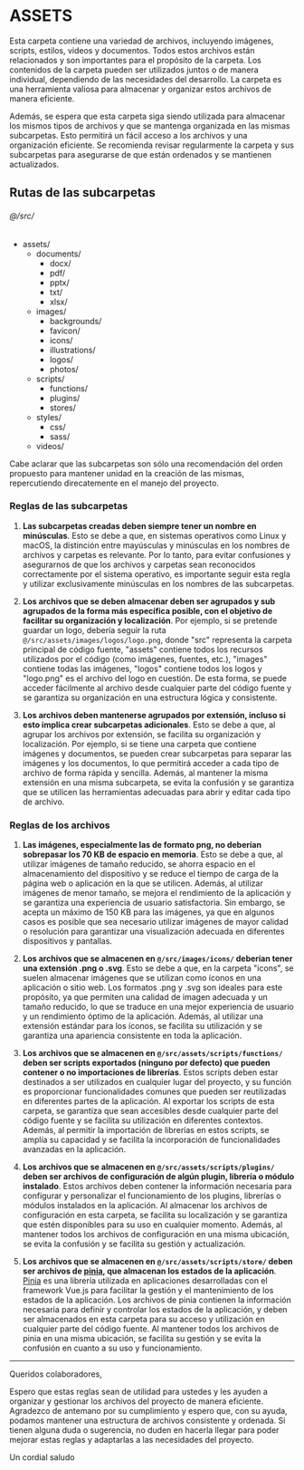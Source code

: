 # ASSETS

Esta carpeta contiene una variedad de archivos, incluyendo imágenes, scripts, estilos, videos y documentos. Todos estos archivos están relacionados y son importantes para el propósito de la carpeta. Los contenidos de la carpeta pueden ser utilizados juntos o de manera individual, dependiendo de las necesidades del desarrollo. La carpeta es una herramienta valiosa para almacenar y organizar estos archivos de manera eficiente.

Además, se espera que esta carpeta siga siendo utilizada para almacenar los mismos tipos de archivos y que se mantenga organizada en las mismas subcarpetas. Esto permitirá un fácil acceso a los archivos y una organización eficiente. Se recomienda revisar regularmente la carpeta y sus subcarpetas para asegurarse de que están ordenados y se mantienen actualizados.

## Rutas de las subcarpetas
###### @/src/
- assets/
	- documents/
		- docx/
		- pdf/
		- pptx/
		- txt/
		- xlsx/
	- images/
		- backgrounds/
		- favicon/
		- icons/
		- illustrations/
		- logos/
		- photos/
	- scripts/
		- functions/
		- plugins/
		- stores/
	- styles/
		- css/
		- sass/
	- videos/

Cabe aclarar que las subcarpetas son sólo una recomendación del orden propuesto para mantener unidad en la creación de las mismas, repercutiendo direcatemente en el manejo del proyecto.

### Reglas de las subcarpetas
1. **Las subcarpetas creadas deben siempre tener un nombre en minúsculas**. Esto se debe a que, en sistemas operativos como Linux y macOS, la distinción entre mayúsculas y minúsculas en los nombres de archivos y carpetas es relevante. Por lo tanto, para evitar confusiones y asegurarnos de que los archivos y carpetas sean reconocidos correctamente por el sistema operativo, es importante seguir esta regla y utilizar exclusivamente minúsculas en los nombres de las subcarpetas.

2. **Los archivos que se deben almacenar deben ser agrupados y sub agrupados de la forma más específica posible, con el objetivo de facilitar su organización y localización**. Por ejemplo, si se pretende guardar un logo, debería seguir la ruta `@/src/assets/images/logos/logo.png`, donde "src" representa la carpeta principal de código fuente, "assets" contiene todos los recursos utilizados por el código (como imágenes, fuentes, etc.), "images" contiene todas las imágenes, "logos" contiene todos los logos y "logo.png" es el archivo del logo en cuestión. De esta forma, se puede acceder fácilmente al archivo desde cualquier parte del código fuente y se garantiza su organización en una estructura lógica y consistente.

3. **Los archivos deben mantenerse agrupados por extensión, incluso si esto implica crear subcarpetas adicionales**. Esto se debe a que, al agrupar los archivos por extensión, se facilita su organización y localización. Por ejemplo, si se tiene una carpeta que contiene imágenes y documentos, se pueden crear subcarpetas para separar las imágenes y los documentos, lo que permitirá acceder a cada tipo de archivo de forma rápida y sencilla. Además, al mantener la misma extensión en una misma subcarpeta, se evita la confusión y se garantiza que se utilicen las herramientas adecuadas para abrir y editar cada tipo de archivo.

### Reglas de los archivos
1. **Las imágenes, especialmente las de formato png, no deberían sobrepasar los 70 KB de espacio en memoria**. Esto se debe a que, al utilizar imágenes de tamaño reducido, se ahorra espacio en el almacenamiento del dispositivo y se reduce el tiempo de carga de la página web o aplicación en la que se utilicen. Además, al utilizar imágenes de menor tamaño, se mejora el rendimiento de la aplicación y se garantiza una experiencia de usuario satisfactoria. Sin embargo, se acepta un máximo de 150 KB para las imágenes, ya que en algunos casos es posible que sea necesario utilizar imágenes de mayor calidad o resolución para garantizar una visualización adecuada en diferentes dispositivos y pantallas.

2. **Los archivos que se almacenen en `@/src/images/icons/` deberían tener una extensión .png o .svg**. Esto se debe a que, en la carpeta "icons", se suelen almacenar imágenes que se utilizan como íconos en una aplicación o sitio web. Los formatos .png y .svg son ideales para este propósito, ya que permiten una calidad de imagen adecuada y un tamaño reducido, lo que se traduce en una mejor experiencia de usuario y un rendimiento óptimo de la aplicación. Además, al utilizar una extensión estándar para los íconos, se facilita su utilización y se garantiza una apariencia consistente en toda la aplicación.

3. **Los archivos que se almacenen en `@/src/assets/scripts/functions/` deben ser scripts exportados (ninguno por defecto) que pueden contener o no importaciones de librerías**. Estos scripts deben estar destinados a ser utilizados en cualquier lugar del proyecto, y su función es proporcionar funcionalidades comunes que pueden ser reutilizadas en diferentes partes de la aplicación. Al exportar los scripts de esta carpeta, se garantiza que sean accesibles desde cualquier parte del código fuente y se facilita su utilización en diferentes contextos. Además, al permitir la importación de librerías en estos scripts, se amplía su capacidad y se facilita la incorporación de funcionalidades avanzadas en la aplicación.

4. **Los archivos que se almacenen en `@/src/assets/scripts/plugins/` deben ser archivos de configuración de algún plugin, librería o módulo instalado**. Estos archivos deben contener la información necesaria para configurar y personalizar el funcionamiento de los plugins, librerías o módulos instalados en la aplicación. Al almacenar los archivos de configuración en esta carpeta, se facilita su localización y se garantiza que estén disponibles para su uso en cualquier momento. Además, al mantener todos los archivos de configuración en una misma ubicación, se evita la confusión y se facilita su gestión y actualización.

5. **Los archivos que se almacenen en `@/src/assets/scripts/store/` deben ser archivos de [pinia](https://pinia.vuejs.org/getting-started.html "pinia"), que almacenan los estados de la aplicación**. [Pinia](https://pinia.vuejs.org/getting-started.html "Pinia") es una librería utilizada en aplicaciones desarrolladas con el framework Vue.js para facilitar la gestión y el mantenimiento de los estados de la aplicación. Los archivos de pinia contienen la información necesaria para definir y controlar los estados de la aplicación, y deben ser almacenados en esta carpeta para su acceso y utilización en cualquier parte del código fuente. Al mantener todos los archivos de pinia en una misma ubicación, se facilita su gestión y se evita la confusión en cuanto a su uso y funcionamiento.


------------

Queridos colaboradores,

Espero que estas reglas sean de utilidad para ustedes y les ayuden a organizar y gestionar los archivos del proyecto de manera eficiente. Agradezco de antemano por su cumplimiento y espero que, con su ayuda, podamos mantener una estructura de archivos consistente y ordenada. Si tienen alguna duda o sugerencia, no duden en hacerla llegar para poder mejorar estas reglas y adaptarlas a las necesidades del proyecto.

Un cordial saludo